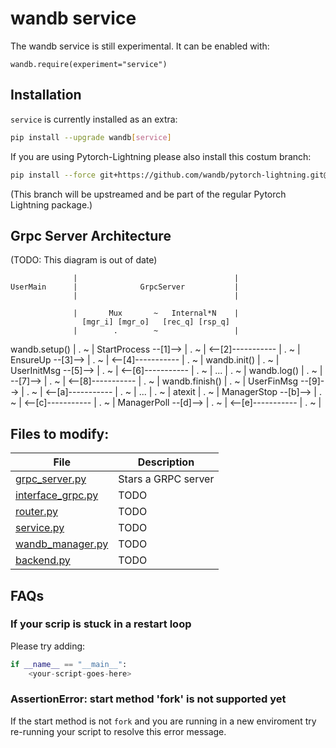 # wandb service

The wandb service is still experimental. It can be enabled with:

```
wandb.require(experiment="service")
```

## Installation

`service` is currently installed as an extra:

```bash
pip install --upgrade wandb[service]
```

If you are using Pytorch-Lightning please also install this costum branch:

```bash
pip install --force git+https://github.com/wandb/pytorch-lightning.git@wandb-service-attach
```

(This branch will be upstreamed and be part of the regular Pytorch Lightning package.)

## Grpc Server Architecture

(TODO: This diagram is out of date)

                  |                                   |
    UserMain      |              GrpcServer           |
                  |                                   |

                  |       Mux       ~   Internal*N    |
                    [mgr_i] [mgr_o]   [rec_q] [rsp_q]
                  |        .        ~                 |

wandb.setup()
| . ~ |
StartProcess --[1]-->
| . ~ |
<--[2]-----------
| . ~ |
EnsureUp --[3]-->
| . ~ |
<--[4]-----------
| . ~ |
wandb.init()
| . ~ |
UserInitMsg --[5]-->
| . ~ |
<--[6]-----------
| . ~ |
...
| . ~ |
wandb.log()
| . ~ |
--[7]-->
| . ~ |
<--[8]-----------
| . ~ |
wandb.finish()
| . ~ |
UserFinMsg --[9]-->
| . ~ |
<--[a]-----------
| . ~ |
...
| . ~ |
atexit
| . ~ |
ManagerStop --[b]-->
| . ~ |
<--[c]-----------
| . ~ |
ManagerPoll --[d]-->
| . ~ |
<--[e]-----------
| . ~ |

## Files to modify:

| File                                                                                                   | Description         |
| ------------------------------------------------------------------------------------------------------ | ------------------- |
| [grpc_server.py](https://github.com/wandb/client/blob/master/wandb/sdk/service/grpc_server.p)          | Stars a GRPC server |
| [interface_grpc.py](https://github.com/wandb/client/blob/master/wandb/sdk/interface/interface_grpc.py) | TODO                |
| [router.py](https://github.com/wandb/client/blob/master/wandb/sdk/interface/router.py)                 | TODO                |
| [service.py](https://github.com/wandb/client/blob/master/wandb/sdk/service/service.py)                 | TODO                |
| [wandb_manager.py](https://github.com/wandb/client/blob/master/wandb/sdk/wandb_manager.py)             | TODO                |
| [backend.py](https://github.com/wandb/client/blob/master/wandb/sdk/backend/backend.py)                 | TODO                |

## FAQs

### If your scrip is stuck in a restart loop

Please try adding:

```python
if __name__ == "__main__":
    <your-script-goes-here>
```

### AssertionError: start method 'fork' is not supported yet

If the start method is not `fork` and you are running in a new enviroment try re-running your script to resolve this error message.
